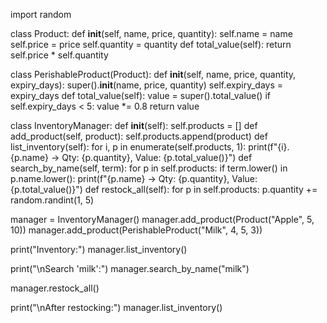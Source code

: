 import random

class Product:
    def __init__(self, name, price, quantity):
        self.name = name
        self.price = price
        self.quantity = quantity
    def total_value(self):
        return self.price * self.quantity

class PerishableProduct(Product):
    def __init__(self, name, price, quantity, expiry_days):
        super().__init__(name, price, quantity)
        self.expiry_days = expiry_days
    def total_value(self):
        value = super().total_value()
        if self.expiry_days < 5:
            value *= 0.8
        return value

class InventoryManager:
    def __init__(self):
        self.products = []
    def add_product(self, product):
        self.products.append(product)
    def list_inventory(self):
        for i, p in enumerate(self.products, 1):
            print(f"{i}. {p.name} → Qty: {p.quantity}, Value: {p.total_value()}")
    def search_by_name(self, term):
        for p in self.products:
            if term.lower() in p.name.lower():
                print(f"{p.name} → Qty: {p.quantity}, Value: {p.total_value()}")
    def restock_all(self):
        for p in self.products:
            p.quantity += random.randint(1, 5)

manager = InventoryManager()
manager.add_product(Product("Apple", 5, 10))
manager.add_product(PerishableProduct("Milk", 4, 5, 3))

print("Inventory:")
manager.list_inventory()

print("\nSearch 'milk':")
manager.search_by_name("milk")

manager.restock_all()

print("\nAfter restocking:")
manager.list_inventory()

